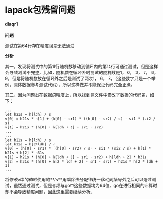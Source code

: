 # lapack包残留问题

#### dlaqr1

**问题**

测试在第64行存在精度误差无法通过

**分析**

其一，发现将测试中的第11行随机数移动到循环内的第14行可通过测试，但是这样会导致测试不完整，比如，随机数在循环外时测试的随机数是1， 6， 3， 7， 8， 9，但是将随机数放在循环外之后是测试了两次1， 6， 3，（这些数字只是一个举例，具体数据参考测试代码），所以这样做并不能保证代码完全正确。

其二，因为问题出在数据的精度上，所以找到源文件中修改了数据的代码第，如下：

```cangjie
...
let h21s = h[ldh] / s
v[0] = h21s * h[1] + (h[0] - sr1) * ((h[0] - sr2) / s) - si1 * (si2 / s)
v[1] = h21s * (h[0] + h[ldh + 1] - sr1 - sr2)
...
...
let h21s = h[ldh] / s
let h31s = h[2*ldh] / s
v[0] = (h[0] - sr1) * ((h[0] - sr2) / s) - si1 * (si2 / s) + h[1] * h21s + h[2] * h31s
v[1] = h21s * (h[0] + h[ldh + 1] - sr1 - sr2) + h[ldh + 2] * h31s
v[2] = h31s * (h[0] + h[2 * ldh + 2] - sr1 - sr2) + h21s * h[2 * ldh + 1]
...
```

将修改v中的值时使用的**/s**用乘除法分配律统一移动到括号外之后可以通过测试，虽然通过测试，但是仓颉与go中这些数据均为64位，go在进行相同的计算时却不会导致精度问题，因此这里需要继续分析。
